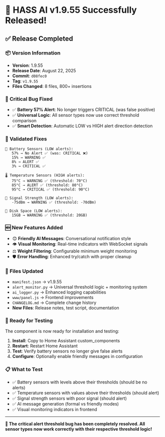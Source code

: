 # 🎉 HASS AI v1.9.55 Successfully Released!

## ✅ **Release Completed**

### 📦 **Version Information**
- **Version**: 1.9.55
- **Release Date**: August 22, 2025
- **Commit**: `d08fec0`
- **Tag**: `v1.9.55`
- **Files Changed**: 8 files, 800+ insertions

### 🚨 **Critical Bug Fixed**
- ✅ **Battery 57% Alert**: No longer triggers CRITICAL (was false positive)
- ✅ **Universal Logic**: All sensor types now use correct threshold comparison
- ✅ **Smart Detection**: Automatic LOW vs HIGH alert direction detection

### 🧪 **Validated Fixes**
```
🔋 Battery Sensors (LOW alerts):
   57% → No Alert ✅ (was: CRITICAL ❌)
   15% → WARNING ✅
   8% → ALERT ✅
   3% → CRITICAL ✅

🌡️ Temperature Sensors (HIGH alerts):
   75°C → WARNING ✅ (threshold: 70°C)
   85°C → ALERT ✅ (threshold: 80°C)
   95°C → CRITICAL ✅ (threshold: 90°C)

📶 Signal Strength (LOW alerts):
   -75dBm → WARNING ✅ (threshold: -70dBm)
   
💾 Disk Space (LOW alerts):
   15GB → WARNING ✅ (threshold: 20GB)
```

### 🆕 **New Features Added**
- 😊 **Friendly AI Messages**: Conversational notification style
- 👁️ **Visual Monitoring**: Real-time indicators with WebSocket signals  
- ⚖️ **Weight Filtering**: Configurable minimum weight monitoring
- 🛡️ **Error Handling**: Enhanced try/catch with proper cleanup

### 📁 **Files Updated**
- `manifest.json` → v1.9.55
- `alert_monitor.py` → Universal threshold logic + monitoring system
- `ai_logger.py` → Enhanced logging capabilities
- `www/panel.js` → Frontend improvements
- `CHANGELOG.md` → Complete change history
- **New Files**: Release notes, test script, documentation

### 🚀 **Ready for Testing**

The component is now ready for installation and testing:

1. **Install**: Copy to Home Assistant custom_components
2. **Restart**: Restart Home Assistant
3. **Test**: Verify battery sensors no longer give false alerts
4. **Configure**: Optionally enable friendly messages in configuration

### 📋 **What to Test**
- ✅ Battery sensors with levels above their thresholds (should be no alerts)
- ✅ Temperature sensors with values above their thresholds (should alert)
- ✅ Signal strength sensors with poor signal (should alert)
- ✅ AI message generation (formal vs friendly modes)
- ✅ Visual monitoring indicators in frontend

---

**🎯 The critical alert threshold bug has been completely resolved. All sensor types now work correctly with their respective threshold logic!**
